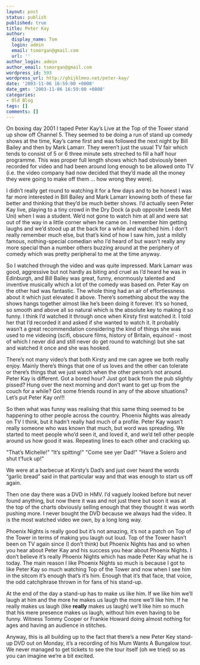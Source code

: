 ```yaml
---
layout: post
status: publish
published: true
title: Peter Kay
author:
  display_name: Tom
  login: admin
  email: tsmorgan@gmail.com
  url: ''
author_login: admin
author_email: tsmorgan@gmail.com
wordpress_id: 593
wordpress_url: http://ghijklmno.net/peter-kay/
date: '2003-11-06 16:59:00 +0000'
date_gmt: '2003-11-06 16:59:00 +0000'
categories:
- Old Blog
tags: []
comments: []
---
```

<p>On boxing day 2001 I taped Peter Kay&#8217;s Live at the Top of the Tower stand up show off Channel 5. They seemed to be doing a run of stand up comedy shows at the time, Kay&#8217;s came first and was followed the next night by Bill Bailey and then by Mark Lamarr. They weren&#8217;t just the usual TV fair which tends to consist of 5 or 6 three minute sets streched  to fill a half hour programme. This was proper full length shows which had obviously been recorded for video and had been around long enough to be allowed onto TV (i.e. the video company had now decided that they&#8217;d made all the money they were going to make off them ... how wrong they were).</p>

<p>I didn&#8217;t really get round to watching it for a few days and to be honest I was far more interested in Bill Bailey and Mark Lamarr knowing both of these far better and thinking that they&#8217;d be much better shows. I&#8217;d actually seen Peter Kay live, playing to a tiny crowd in the Dry Dock (a pub opposite Leeds Met Uni) when I was a student. We&#8217;d not gone to watch him at all and were sat out of the way in a little corner when he came on. I remember him getting laughs and we&#8217;d stood up at the back for a while and watched him. I don&#8217;t really remember much else, but that&#8217;s kind of how I saw him, just a mildly famous, nothing-special comedian who I&#8217;d heard of but wasn&#8217;t really any more special than a number others buzzing around at the periphery of comedy which was pretty peripheral to me at the time anyway.</p>

<p>So I watched through the video and was quite impressed. Mark Lamarr was good, aggressive but not hardly as biting and cruel as I&#8217;d heard he was in Edinburgh, and Bill Bailey was great, funny, enormously talented and inventive musically which a lot of the comedy was based on. Peter Kay on the other had was fantastic. The whole thing had an air of effortlessness about it which just elevated it above. There&#8217;s something about the way the shows hangs together almost like he&#8217;s been doing it forever. It&#8217;s so honed, so smooth and above all so natural which is the absolute key to making it so funny. I think I&#8217;d watched it through once when Kirsty first watched it. I told her that I&#8217;d recorded it and asked if she wanted to watch it. It probably wasn&#8217;t a great recommendation considering the kind of things she was used to me videoing (scifi, obscure films, history of Britain, equinox! - most of which I never did and still never do get round to watching) but she sat and watched it once and she was hooked.</p>

<p>There&#8217;s not many video&#8217;s that both Kirsty and me can agree we both really enjoy. Mainly there&#8217;s things that one of us loves and the other can tolerate or there&#8217;s things that we just watch when the other person&#8217;s not around. Peter Kay is different. Got a bored hour? Just got back from the pub slightly pissed? Hung over the next morning and don&#8217;t want to get up from the couch for a while? Got some friends round in any of the above situations? Let&#8217;s put Peter Kay on!!!</p>

<p>So then what was funny was realising that this same thing seemed to be happening to other people across the country. Phoenix Nights was already on TV I think, but it hadn&#8217;t really had much of a profile. Peter Kay wasn&#8217;t really someone who was known that much, but word was spreading. We started to meet people who&#8217;d seen it, and loved it, and we&#8217;d  tell other people around us how good it was. Repeating lines to each other and cracking up.</p>

<p class="firstpar">
"That&#8217;s Michelle!"
"It&#8217;s spitting!"
"Come see yer Dad!"
"Have a Solero and shut t&#8217;fuck up!"
</p>

<p class="firstpar">We were at a barbecue at Kirsty&#8217;s Dad&#8217;s and just over heard the words &#8220;garlic bread&#8221; said in that particular way and that was enough to start us off again.</p>

<p>Then one day there was a DVD in HMV. I&#8217;d vaguely looked before but never found anything, but now there it was and not just there but soon it was at the top of the charts obviously selling enough that they thought it was worth pushing more. I never bought the DVD because we always had the video. It is the most watched video we own, by a long long way.</p>

<p class="firstpar">Phoenix Nights is really good but it&#8217;s not amazing, it&#8217;s not a patch on Top of the Tower in terms of making you laugh out loud. Top of the Tower hasn&#8217;t been on TV again since (I don&#8217;t think) but Phoenix Nights has and so when you hear about Peter Kay and his success you hear about Phoenix Nights. I don&#8217;t believe it&#8217;s really Phoenix Nights which has made Peter Kay what he is today. The main reason I like Phoenix Nights so much is because I got to like Peter Kay so much watching Top of the Tower and now when I see him in the sitcom it&#8217;s enough that&#8217;s it&#8217;s him. Enough that it&#8217;s that face, that voice, the odd catchphrase thrown in for fans of his stand-up.</p>

<p>At the end of the day a stand-up has to make us like him. If we like him we&#8217;ll laugh at him and the more he makes us laugh the more we&#8217;ll like him. If he really makes us laugh (like <b>really</b> makes us laugh) we&#8217;ll like him so much that his mere presence makes us laugh, without him even having to be funny. Witness Tommy Cooper or Frankie Howard doing almost nothing for ages and having an audience in stitches.</p>

<p>Anyway, this is all building up to the fact that there&#8217;s a new Peter Key stand-up DVD out on Monday, it&#8217;s a recording of his Mum Wants A Bungalow tour. We never managed to get tickets to see the tour itself (oh we tried) so as you can imagine we&#8217;re a bit excited.</p>


